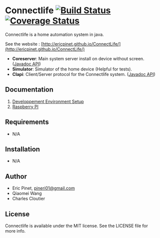 Connectlife [![Build Status](https://travis-ci.org/ericpinet/ConnectLife.svg?branch=master)](https://travis-ci.org/ericpinet/ConnectLife) [![Coverage Status](https://coveralls.io/repos/github/ericpinet/ConnectLife/badge.svg?branch=master)](https://coveralls.io/github/ericpinet/ConnectLife?branch=master)
============

Connectlife is a home automation system in java. 

See the website : [http://ericpinet.github.io/ConnectLife/](http://ericpinet.github.io/ConnectLife/)

- **Coreserver**: Main system server install on device without screen. ([Javadoc API](http://ericpinet.github.io/ConnectLife/javadoc/coreserver/))
- **Simulator**: Simulator of the home device (Helpful for tests).
- **Clapi**: Client/Server protocol for the Connectlife system. ([Javadoc API](http://ericpinet.github.io/ConnectLife/javadoc/clapi/))

## Documentation

1. [Developpement Environment Setup](https://github.com/ericpinet/ConnectLife/wiki/Developpement-Environment-Setup)
2. [Raspberry PI](https://github.com/ericpinet/ConnectLife/wiki/Raspberry-PI)

## Requirements

- N/A

## Installation

- N/A

## Author

- Eric Pinet, pineri01@gmail.com
- Qiaomei Wang
- Charles Cloutier

## License

Connectlife is available under the MIT license. See the LICENSE file for more info.

